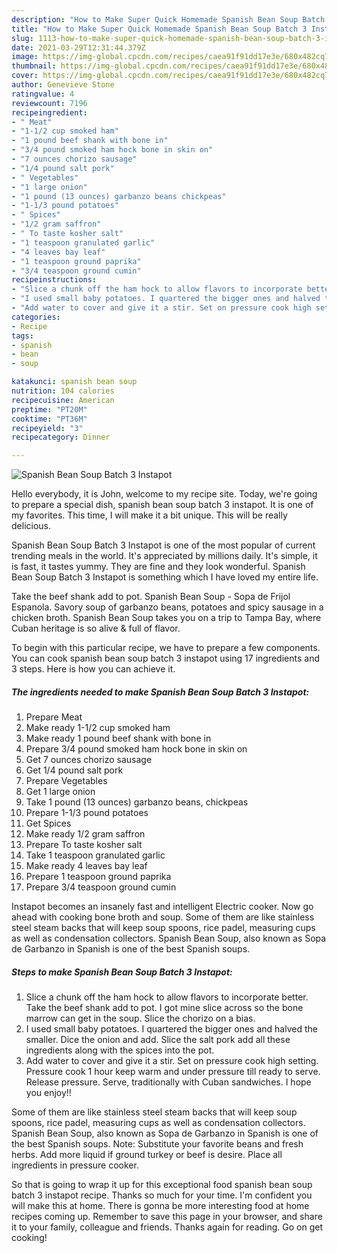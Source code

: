 ```yaml
---
description: "How to Make Super Quick Homemade Spanish Bean Soup Batch 3 Instapot"
title: "How to Make Super Quick Homemade Spanish Bean Soup Batch 3 Instapot"
slug: 1113-how-to-make-super-quick-homemade-spanish-bean-soup-batch-3-instapot
date: 2021-03-29T12:31:44.379Z
image: https://img-global.cpcdn.com/recipes/caea91f91dd17e3e/680x482cq70/spanish-bean-soup-batch-3-instapot-recipe-main-photo.jpg
thumbnail: https://img-global.cpcdn.com/recipes/caea91f91dd17e3e/680x482cq70/spanish-bean-soup-batch-3-instapot-recipe-main-photo.jpg
cover: https://img-global.cpcdn.com/recipes/caea91f91dd17e3e/680x482cq70/spanish-bean-soup-batch-3-instapot-recipe-main-photo.jpg
author: Genevieve Stone
ratingvalue: 4
reviewcount: 7196
recipeingredient:
- " Meat"
- "1-1/2 cup smoked ham"
- "1 pound beef shank with bone in"
- "3/4 pound smoked ham hock bone in skin on"
- "7 ounces chorizo sausage"
- "1/4 pound salt pork"
- " Vegetables"
- "1 large onion"
- "1 pound (13 ounces) garbanzo beans chickpeas"
- "1-1/3 pound potatoes"
- " Spices"
- "1/2 gram saffron"
- " To taste kosher salt"
- "1 teaspoon granulated garlic"
- "4 leaves bay leaf"
- "1 teaspoon ground paprika"
- "3/4 teaspoon ground cumin"
recipeinstructions:
- "Slice a chunk off the ham hock to allow flavors to incorporate better. Take the beef shank add to pot. I got mine slice across so the bone marrow can get in the soup. Slice the chorizo on a bias."
- "I used small baby potatoes. I quartered the bigger ones and halved the smaller. Dice the onion and add. Slice the salt pork add all these ingredients along with the spices into the pot."
- "Add water to cover and give it a stir. Set on pressure cook high setting. Pressure cook 1 hour keep warm and under pressure till ready to serve. Release pressure. Serve, traditionally with Cuban sandwiches. I hope you enjoy!!"
categories:
- Recipe
tags:
- spanish
- bean
- soup

katakunci: spanish bean soup 
nutrition: 104 calories
recipecuisine: American
preptime: "PT20M"
cooktime: "PT36M"
recipeyield: "3"
recipecategory: Dinner

---
```



![Spanish Bean Soup Batch 3 Instapot](https://img-global.cpcdn.com/recipes/caea91f91dd17e3e/680x482cq70/spanish-bean-soup-batch-3-instapot-recipe-main-photo.jpg)

Hello everybody, it is John, welcome to my recipe site. Today, we're going to prepare a special dish, spanish bean soup batch 3 instapot. It is one of my favorites. This time, I will make it a bit unique. This will be really delicious.

Spanish Bean Soup Batch 3 Instapot is one of the most popular of current trending meals in the world. It's appreciated by millions daily. It's simple, it is fast, it tastes yummy. They are fine and they look wonderful. Spanish Bean Soup Batch 3 Instapot is something which I have loved my entire life.

Take the beef shank add to pot. Spanish Bean Soup - Sopa de Frijol Espanola. Savory soup of garbanzo beans, potatoes and spicy sausage in a chicken broth. Spanish Bean Soup takes you on a trip to Tampa Bay, where Cuban heritage is so alive &amp; full of flavor.


To begin with this particular recipe, we have to prepare a few components. You can cook spanish bean soup batch 3 instapot using 17 ingredients and 3 steps. Here is how you can achieve it.

<!--inarticleads1-->

##### The ingredients needed to make Spanish Bean Soup Batch 3 Instapot:

1. Prepare  Meat
1. Make ready 1-1/2 cup smoked ham
1. Make ready 1 pound beef shank with bone in
1. Prepare 3/4 pound smoked ham hock bone in skin on
1. Get 7 ounces chorizo sausage
1. Get 1/4 pound salt pork
1. Prepare  Vegetables
1. Get 1 large onion
1. Take 1 pound (13 ounces) garbanzo beans, chickpeas
1. Prepare 1-1/3 pound potatoes
1. Get  Spices
1. Make ready 1/2 gram saffron
1. Prepare  To taste kosher salt
1. Take 1 teaspoon granulated garlic
1. Make ready 4 leaves bay leaf
1. Prepare 1 teaspoon ground paprika
1. Prepare 3/4 teaspoon ground cumin


Instapot becomes an insanely fast and intelligent Electric cooker. Now go ahead with cooking bone broth and soup. Some of them are like stainless steel steam backs that will keep soup spoons, rice padel, measuring cups as well as condensation collectors. Spanish Bean Soup, also known as Sopa de Garbanzo in Spanish is one of the best Spanish soups. 

<!--inarticleads2-->

##### Steps to make Spanish Bean Soup Batch 3 Instapot:

1. Slice a chunk off the ham hock to allow flavors to incorporate better. Take the beef shank add to pot. I got mine slice across so the bone marrow can get in the soup. Slice the chorizo on a bias.
1. I used small baby potatoes. I quartered the bigger ones and halved the smaller. Dice the onion and add. Slice the salt pork add all these ingredients along with the spices into the pot.
1. Add water to cover and give it a stir. Set on pressure cook high setting. Pressure cook 1 hour keep warm and under pressure till ready to serve. Release pressure. Serve, traditionally with Cuban sandwiches. I hope you enjoy!!


Some of them are like stainless steel steam backs that will keep soup spoons, rice padel, measuring cups as well as condensation collectors. Spanish Bean Soup, also known as Sopa de Garbanzo in Spanish is one of the best Spanish soups. Note: Substitute your favorite beans and fresh herbs. Add more liquid if ground turkey or beef is desire. Place all ingredients in pressure cooker. 

So that is going to wrap it up for this exceptional food spanish bean soup batch 3 instapot recipe. Thanks so much for your time. I'm confident you will make this at home. There is gonna be more interesting food at home recipes coming up. Remember to save this page in your browser, and share it to your family, colleague and friends. Thanks again for reading. Go on get cooking!
